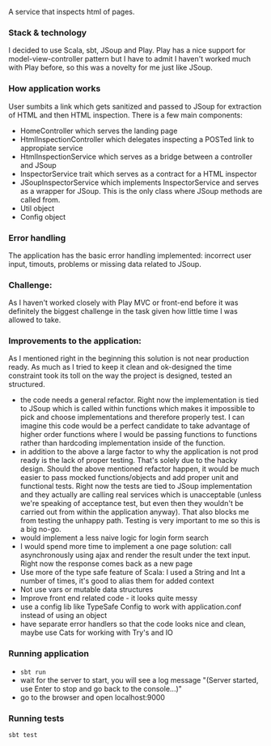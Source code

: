 A service that inspects html of pages.

### Stack & technology
I decided to use Scala, sbt, JSoup and Play. Play has a nice support for model-view-controller pattern but I have to admit I haven't worked much with Play before, so this was a novelty for me just like JSoup. 

### How application works
User sumbits a link which gets sanitized and passed to JSoup for extraction of HTML and then HTML inspection. There is a few main components:
- HomeController which serves the landing page
- HtmlInspectionController which delegates inspecting a POSTed link to appropiate service
- HtmlInspectionService which serves as a bridge between a controller and JSoup
- InspectorService trait which serves as a contract for a HTML inspector
- JSoupInspectorService which implements InspectorService and serves as a wrapper for JSoup. This is the only class where JSoup methods are called from.
- Util object
- Config object


### Error handling
The application has the basic error handling implemented: incorrect user input, timouts, problems or missing data related to JSoup.

### Challenge:
As I haven't worked closely with Play MVC or front-end before it was definitely the biggest challenge in the task given how little time I was allowed to take.

### Improvements to the application:
As I mentioned right in the beginning this solution is not near production ready. As much as I tried to keep it clean and ok-designed the time constraint took its toll on the way the project is designed, tested an structured.
- the code needs a general refactor. Right now the implementation is tied to JSoup which is called within functions which makes it impossible to pick and choose implementations and therefore properly test. I can imagine this code would be a perfect candidate to take advantage of higher order functions where I would be passing functions to functions rather than hardcoding implementation inside of the function.
- in addition to the above a large factor to why the application is not prod ready is the lack of proper testing. That's solely due to the hacky design. Should the above mentioned refactor happen, it would be much easier to pass mocked functions/objects and add proper unit and functional tests. Right now the tests are tied to JSoup implementation and they actually are calling real services which is unacceptable (unless we're speaking of acceptance test, but even then they wouldn't be carried out from within the application anyway). That also blocks me from testing the unhappy path. Testing is very important to me so this is a big no-go.
- would implement a less naive logic for login form search
- I would spend more time to implement a one page solution: call asynchronously using ajax and render the result under the text input. Right now the response comes back as a new page
- Use more of the type safe feature of Scala: I used a String and Int a number of times, it's good to alias them for added context
- Not use vars or mutable data structures
- Improve front end related code - it looks quite messy
- use a config lib like TypeSafe Config to work with application.conf instead of using an object
- have separate error handlers so that the code looks nice and clean, maybe use Cats for working with Try's and IO


### Running application
- `sbt run`
- wait for the server to start, you will see a log message "(Server started, use Enter to stop and go back to the console...)"
- go to the browser and open localhost:9000

### Running tests
`sbt test`

